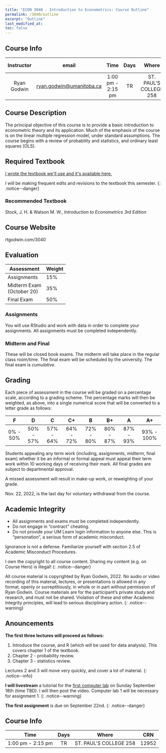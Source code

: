 ```yaml
---
title: "ECON 3040 - Introduction to Econometrics: Course Outline"
permalink: /3040/outline
excerpt: "Outline"
last_modified_at:
toc: false
---
```


## Course Info

| Instructor | email | Time              | Days          | Where                  | CRN   | Office Hour |
| :------: | :--------------: | :---------------: | :-----------: | :--------------------: | :---: | :----: |
| Ryan Godwin | ryan.godwin@umanitoba.ca | 1:00 pm - 2:15 pm | TR            | ST. PAUL'S COLLEGE 258 | 12952 | Tuesdays, 2:40 - 3:40 |

## Course Description

The principal objective of this course is to provide a basic introduction to econometric theory and its application. Much of the emphasis of the course is on the linear multiple regression model, under standard assumptions. The course begins with a review of probability and statistics, and ordinary least squares (OLS).

## Required Textbook
[I wrote the textbook we'll use and it's available here.](https://rtgodwin.com/introeconometrics.pdf)

I will be making frequent edits and revisions to the textbook this semester.
{: .notice--danger}

### Recommended Textbook
Stock, J. H. & Watson M. W., *Introduction to Econometrics 3rd Edition*

## Course Website
rtgodwin.com/3040

## Evaluation

| Assessment                   	| Weight 	|
|------------------------------	|--------	|
| Assignments                  	| 15%    	|
| Midterm Exam<br>(October 20) 	| 35%    	|
| Final Exam                   	| 50%    	|

### Assignments

You will use RStudio and work with data in order to complete your assignments. All assignments must be completed independently.

### Midterm and Final

These will be closed book exams. The midterm will take place in the regular class room/time. The final exam will be scheduled by the university. The final exam is *cumulative*.

## Grading

Each piece of assessment in the course will be graded on a percentage scale, according to a grading scheme. The percentage marks will then be weighted, as above, into a single numerical score that will be converted to a letter grade as follows:

|     F     |     D     |     C     |     C+    |     B     |     B+    |     A     |     A+     |
|:---------:|:---------:|:---------:|:---------:|:---------:|:---------:|:---------:|:----------:|
|  0% - 50% | 50% - 57% | 57% - 64% | 64% - 72% | 72% - 80% | 80% - 87% | 87% - 93% | 93% - 100% |

Students appealing any term work (including, assignments, midterm, final exam) whether it be an informal or formal appeal must appeal their term work within 10 working days of receiving their mark. All final grades are subject to departmental approval.

A missed assessment will result in make-up work, or reweighting of your grade.

Nov. 22, 2022, is the last day for voluntary withdrawal from the course.

## Academic Integrity

*	All assignments and exams must be completed independently.
*	Do not engage in “contract” cheating.
*	Do not provide your UM Learn login information to anyone else. This is “personation”, a serious form of academic misconduct.

Ignorance is not a defense. Familiarize yourself with section 2.5 of Academic Misconduct Procedures.

I own the copyright to all course content. Sharing my content (e.g. on Course Hero) is illegal! {: .notice--danger}

All course material is copyrighted by Ryan Godwin, 2022. No audio or video recording of this material, lectures, or presentations is allowed in any format, openly or surreptitiously, in whole or in part without permission of Ryan Godwin. Course materials are for the participant’s private study and research, and must not be shared. Violation of these and other Academic Integrity principles, will lead to serious disciplinary action. {: .notice--warning}

## Anouncements

**The first three lectures will proceed as follows:**
1. Introduce the course, and R (which will be used for data analysis). This covers chapter 1 of the textbook.
2. Chapter 2 - probability review.
3. Chapter 3 - statistics review.

Lectures 2 and 3 will move very quickly, and cover a lot of material.
{: .notice--info}

**I will livestream** a tutorial for the [first computer lab](/3040/lab1/) on Sunday September 18th (time TBD). I will then post the video. Computer lab 1 will be necessary for assignment 1.
{: .notice--warning}

**The first assignment** is due on September 22nd.
{: .notice--danger}

## Course Info

| Time              | Days          | Where                  | CRN   |
| :---------------: | :-----------: | :--------------------: | :---: |
| 1:00 pm - 2:15 pm | TR            | ST. PAUL'S COLLEGE 258 | 12952 |
